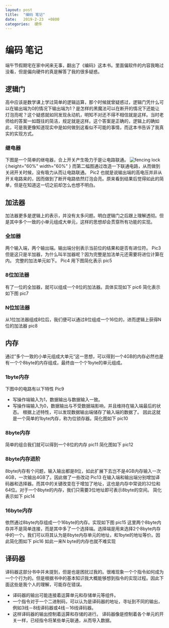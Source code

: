 ```yaml
---
layout: post
title:  "编码 笔记"
date:   2019-2-23  +0800
categories:  硬件
---
```


# 编码 笔记
端午节假期宅在家中闲来无事，翻出了《编码》这本书。里面偏软件的内容我略过没看，但是偏向硬件的真是解答了我的很多疑惑。
## 逻辑门
高中应该是数学课上学过简单的逻辑运算，那个时候就曾疑惑过，逻辑门凭什么可以在输出端为0的情况下输出端为1？是怎样的黑魔法可以在断开的情况下还能让灯泡亮呢？这个疑惑就如同发现永动机，明知不对还不得不相信就是这样。当时老师给的答案一如既往的简洁，规定就是这样。这个答案是正确的，逻辑上的确如此，可是我更像知道现实中是如何做到这看似不可能的事情，而这本书告诉了我真实的实现方式。
### 继电器
下图是一个简单的继电器，合上开关产生吸力于是让电路联通。
![fencing lock](https://mitisky.github.io/images/lock/fencing-tokens.png){:height="60%" width="60%" }
而第二幅图通过改造一下联通电路，从而做到关闭开关时候，没有吸力从而让电路联通。
Pic2
也就是说输出端的高电压并非从开关电路来的，因而做到了断开电路依然灯泡会亮。原来看到结果后觉得如此的简单，但是在知道这一切之前却怎么也想不明白。

## 加法器
加法器更多是逻辑上的表示，并没有太多问题。明白逻辑门之后跟上理解透彻。但是其中多个一致的小单元组成大单元，这样的思想却会贯穿所有功能的实现。
### 全加器
两个输入端，两个输出端。输出端分别表示当前位的结果和是否有进位符。
Pic3
但是这只是半加器，为什么叫半加器呢？因为完整是加法单元还需要将进位计算在内。
完整的加法单元如下。
Pic4
用下图简化表示
pic5

### 8位加法器
有了一位的全加器，就可以组成一个8位的加法器。具体实现如下
pic6
简化表示如下图
pic7
### N位加法器
从1位加法器组成8位后，我们便可以通过8位组成一个16位的，进而逻辑上获得N位的加法器
pic8

## 内存
通过”多个一致的小单元组成大单元“这一思想，可以得到一个4GB的内存必然也是有一个个8byte的内存组成，最终由一个个1byte的单元组成。
### 1byte内存
下图中的电路有以下特性
Pic9
* 写操作端输入为1，数据输出与数据输入一致。
* 写操作端输入为0，数据输出与不受数据端影响，并且维持在输入端最后的状态。
根据上述特性，可以发现数据输出端储存了输入端的数据了。
因此这就是一个简单的1byte内存，称为位锁存器。简化图如下
pic10
### 8byte内存
简单的组合我们就可以得到一个8位的内存
pic11
简化图如下
pic12
### 8byte内存进阶
8byte内存有个问题，输入输出都是8位，如此扩展下去岂不是4GB内存输入一次4GB，一次输出4GB了。因此做了一些改动
Pic13
在输入端和输出端分别增加译码器和选择器。而其中的关键改变在于增加了地址，这也是内存中常说的32位和64位。对于一个8byte的内存，我们只需要3位地址即可表示8byte的空间。
简化表示如下
pic14
### 16byte内存
依然通过8byte内存组成一个16byte的内存。实现如下图
pic15
这里两个8byte内存并不是简单连接，而是其中多了一个选择端。选择端是用来选择2个8byte内存中的一个。我们可以将其认为是8byte内存单元的地址，和1byte的地址等价。因此简化图如下
pic16
如此一来N byte的内存也就不难实现

## 译码器
译码器这部分书中并未提到，但是也是困扰过我的。很难现象一个个指令如何成为一个个行为的。但是根据书中的基本知识我大概能够想到指令的实现过程。因此下面这些是我个人的理解，可能存在错误。
* 译码器的输出可能连接着运算单元和存储单元等组件。
* 一个指令对于一个二进制码，可以认为是译码器的地址，寻址到不同的输出，例如3线－8线译码器或4线－16线译码器。
* 这样译码器的输出控制着运算和存储的进行。
译码器像是控制着各个单元的开关一样，已经指令将某些单元联通，从而导入数据。


